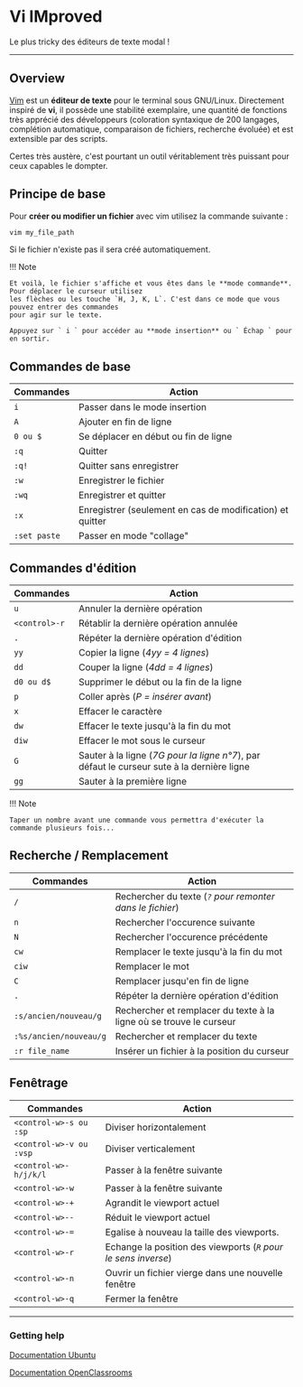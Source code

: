 # Vi IMproved

Le plus tricky des éditeurs de texte modal !

---

## Overview

[Vim] est un **éditeur de texte** pour le terminal sous GNU/Linux. Directement inspiré
de **vi**, il possède une stabilité exemplaire, une quantité de fonctions très apprécié 
des développeurs (coloration syntaxique de 200 langages, complétion automatique, 
comparaison de fichiers, recherche évoluée) et est extensible par des scripts.

Certes très austère, c'est pourtant un outil véritablement très puissant pour ceux 
capables le dompter.


## Principe de base

Pour **créer ou modifier un fichier** avec vim utilisez la commande suivante :

```bash
vim my_file_path
```

Si le fichier n'existe pas il sera créé automatiquement.

!!! Note

    Et voilà, le fichier s'affiche et vous êtes dans le **mode commande**. Pour déplacer le curseur utilisez 
    les flèches ou les touche `H, J, K, L`. C'est dans ce mode que vous pouvez entrer des commandes 
    pour agir sur le texte. 
    
    Appuyez sur ` i ` pour accéder au **mode insertion** ou ` Échap ` pour en sortir.


## Commandes de base

Commandes | Action
------------ | -------------
` i ` | Passer dans le mode insertion
` A ` | Ajouter en fin de ligne
` 0 ou $ ` | Se déplacer en début ou fin de ligne
` :q ` | Quitter
` :q! ` | Quitter sans enregistrer
` :w ` | Enregistrer le fichier
` :wq ` | Enregistrer et quitter
` :x ` | Enregistrer (seulement en cas de modification) et quitter
` :set paste ` | Passer en mode "collage"


## Commandes d'édition

Commandes | Action
------------ | -------------
` u ` | Annuler la dernière opération
` <control>-r ` | Rétablir la dernière opération annulée
` . ` | Répéter la dernière opération d'édition
` yy ` | Copier la ligne (*4yy = 4 lignes*)
` dd ` | Couper la ligne (*4dd = 4 lignes*)
` d0 ou d$ ` | Supprimer le début ou la fin de la ligne
` p ` | Coller après (*P = insérer avant*)
` x ` | Effacer le caractère
` dw ` | Effacer le texte jusqu'à la fin du mot
` diw ` | Effacer le mot sous le curseur
` G ` | Sauter à la ligne (*7G pour la ligne n°7*), par défaut le curseur sute à la dernière ligne
` gg ` | Sauter à la première ligne


!!! Note

    Taper un nombre avant une commande vous permettra d'exécuter la commande plusieurs fois... 


## Recherche / Remplacement

Commandes | Action
------------ | -------------
` / ` | Rechercher du texte (*` ? ` pour remonter dans le fichier*)
` n ` | Rechercher l'occurence suivante
` N ` | Rechercher l'occurence précédente
` cw ` | Remplacer le texte jusqu'à la fin du mot
` ciw ` | Remplacer le mot
` C ` | Remplacer jusqu'en fin de ligne
` . ` | Répéter la dernière opération d'édition
` :s/ancien/nouveau/g ` | Rechercher et remplacer du texte à la ligne où se trouve le curseur
` :%s/ancien/nouveau/g ` | Rechercher et remplacer du texte
` :r file_name ` |  Insérer un fichier à la position du curseur


## Fenêtrage

Commandes | Action
------------ | -------------
` <control-w>-s ou :sp ` | Diviser horizontalement
` <control-w>-v ou :vsp ` | Diviser verticalement
` <control-w>-h/j/k/l ` | Passer à la fenêtre suivante
` <control-w>-w ` | Passer à la fenêtre suivante
` <control-w>-+ ` | Agrandit le viewport actuel
` <control-w>-- ` | Réduit  le viewport actuel
` <control-w>-= ` | Egalise à nouveau la taille des viewports.
` <control-w>-r ` | Echange la position des viewports (*` R ` pour le sens inverse*)
` <control-w>-n ` | Ouvrir un fichier vierge dans une nouvelle fenêtre
` <control-w>-q ` | Fermer la fenêtre

---

### Getting help

[Documentation Ubuntu][VimDoc]

[Documentation OpenClassrooms][VimOpenclassrooms]

[Vim]: http://www.vim.org/
[VimDoc]: https://doc.ubuntu-fr.org/vim
[VimOpenclassrooms]: https://openclassrooms.com/courses/reprenez-le-controle-a-l-aide-de-linux/vim-l-editeur-de-texte-du-programmeur
